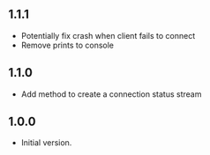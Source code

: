 ## 1.1.1

- Potentially fix crash when client fails to connect
- Remove prints to console

## 1.1.0

- Add method to create a connection status stream

## 1.0.0

- Initial version.
